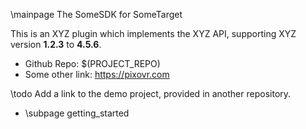 \mainpage The SomeSDK for SomeTarget

This is an XYZ plugin which implements the XYZ API, supporting XYZ version **1.2.3** to **4.5.6**.

 - Github Repo: $(PROJECT_REPO)
 - Some other link: https://pixovr.com

\todo Add a link to the demo project, provided in another repository.

 - \subpage getting_started



